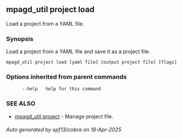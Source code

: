 ## mpagd_util project load

Load a project from a YAML file.

### Synopsis

Load a project from a YAML file and save it as a project file.

```
mpagd_util project load [yaml file] [output project file] [flags]
```

### Options inherited from parent commands

```
      --help   help for this command
```

### SEE ALSO

* [mpagd_util project](mpagd_util_project.md)	 - Manage project file.

###### Auto generated by spf13/cobra on 18-Apr-2025
